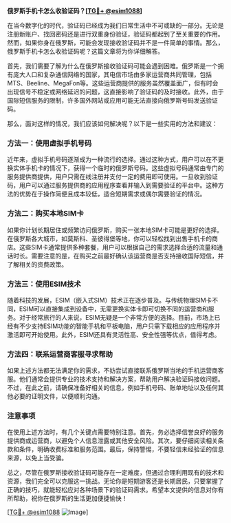 **俄罗斯手机卡怎么收验证码？[[TG💪+ @esim1088](https://t.me/s/esim1088)]**

在当今数字化的时代，验证码已经成为我们日常生活中不可或缺的一部分。无论是注册新账户、找回密码还是进行双重身份验证，验证码都起到了至关重要的作用。然而，如果你身在俄罗斯，可能会发现接收验证码并不是一件简单的事情。那么，俄罗斯手机卡怎么收验证码呢？这篇文章将为你详细解答。

首先，我们需要了解为什么在俄罗斯接收验证码可能会遇到困难。俄罗斯是一个拥有庞大人口和复杂通信网络的国家，其电信市场由多家运营商共同管理，包括MTS、Beeline、MegaFon等。这些运营商提供的服务虽然覆盖面广，但有时会出现信号不稳定或网络延迟的问题，这直接影响了验证码的及时接收。此外，由于国际短信服务的限制，许多国外网站或应用可能无法直接向俄罗斯号码发送验证码。

那么，面对这样的情况，我们应该如何解决呢？以下是一些实用的方法和建议：

### 方法一：使用虚拟手机号码

近年来，虚拟手机号码逐渐成为一种流行的选择。通过这种方式，用户可以在不更换实体手机卡的情况下，获得一个临时的俄罗斯号码。这些虚拟号码通常由专门的服务提供商提供，用户只需在线注册并支付一定的费用即可使用。一旦收到验证码，用户可以通过服务提供商的应用程序查看并输入到需要验证的平台中。这种方法的优势在于操作简便且成本较低，适合短期需求或偶尔需要验证的情况。

### 方法二：购买本地SIM卡

如果你计划长期居住或频繁访问俄罗斯，购买一张本地SIM卡可能是更好的选择。在俄罗斯各大城市，如莫斯科、圣彼得堡等地，你可以轻松找到出售手机卡的商店。这些SIM卡通常提供多种套餐，用户可以根据自己的需求选择合适的流量和通话时长。需要注意的是，在购买之前最好确认该运营商是否支持接收国际短信，并了解相关的资费政策。

### 方法三：使用ESIM技术

随着科技的发展，ESIM（嵌入式SIM）技术正在逐步普及。与传统物理SIM卡不同，ESIM可以直接集成到设备中，无需更换实体卡即可切换不同的运营商和服务。对于经常旅行的人来说，ESIM无疑是一个非常方便的选择。目前，市场上已经有不少支持ESIM功能的智能手机和平板电脑，用户只需下载相应的应用程序并激活即可开始使用。此外，ESIM还具有灵活性高、安全性强等优点，值得考虑。

### 方法四：联系运营商客服寻求帮助

如果上述方法都无法满足你的需求，不妨尝试直接联系俄罗斯当地的手机运营商客服。他们通常会提供专业的技术支持和解决方案，帮助用户解决验证码接收问题。不过，在此之前，请确保准备好相关的信息，例如手机号码、账单地址以及任何其他必要的证明文件，以便顺利沟通。

### 注意事项

在使用上述方法时，有几个关键点需要特别注意。首先，务必选择信誉良好的服务提供商或运营商，以避免个人信息泄露或其他安全风险。其次，要仔细阅读相关条款和条件，明确收费标准和服务范围。最后，保持警惕，不要轻信未经验证的信息来源，以免上当受骗。

总之，尽管在俄罗斯接收验证码可能存在一定难度，但通过合理利用现有的技术和资源，我们完全可以克服这一挑战。无论你是短期游客还是长期居民，只要掌握了正确的技巧，就能轻松应对各种场景下的验证码需求。希望本文提供的信息对你有所帮助，祝你在俄罗斯的生活更加便捷愉快！

[[TG💪+ @esim1088](https://t.me/s/esim1088) ![Image](https://i.postimg.cc/4NQfJmqS/Snipaste-2025-05-13-00-14-12.png)]